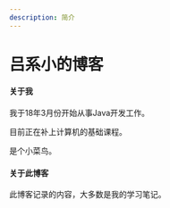 ```yaml
---
description: 简介
---
```


# 吕系小的博客

#### 关于我

我于18年3月份开始从事Java开发工作。

目前正在补上计算机的基础课程。

是个小菜鸟。

#### 关于此博客

此博客记录的内容，大多数是我的学习笔记。

